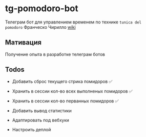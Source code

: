# tg-pomodoro-bot
Телеграм бот для управлением временем по технике `tunica del pomodoro` Франческо Чирилло
[wiki](https://ru.wikipedia.org/wiki/%D0%9C%D0%B5%D1%82%D0%BE%D0%B4_%D0%BF%D0%BE%D0%BC%D0%B8%D0%B4%D0%BE%D1%80%D0%B0)

## Мативация
Получение опыта в разработке телеграм ботов

## Todos
- Добавить сброс текущего стрика помидоров ✅
- Хранить в сессии кол-во всех выполненых помидоров ✅
- Хранить в сессии кол-во перванных помидоров ✅
- Добавить вывод статистики

- Адаптировать под вебхуки
- Настроить деплой 
